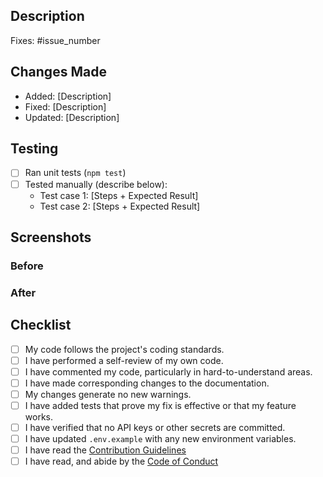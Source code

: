 ## Description

<!-- write a short description about what this PR does. Link to any related issues -->

Fixes: #issue_number

## Changes Made

<!-- Bullet-point summary of your changes -->

- Added: [Description]
- Fixed: [Description]
- Updated: [Description]

## Testing

<!-- How did you verify your changes? -->

- [ ] Ran unit tests (`npm test`)
- [ ] Tested manually (describe below):
  - Test case 1: [Steps + Expected Result]
  - Test case 2: [Steps + Expected Result]

## Screenshots

### Before

### After

## Checklist

- [ ] My code follows the project's coding standards.
- [ ] I have performed a self-review of my own code.
- [ ] I have commented my code, particularly in hard-to-understand areas.
- [ ] I have made corresponding changes to the documentation.
- [ ] My changes generate no new warnings.
- [ ] I have added tests that prove my fix is effective or that my feature works.
- [ ] I have verified that no API keys or other secrets are committed.
- [ ] I have updated `.env.example` with any new environment variables.
- [ ] I have read the [Contribution Guidelines](https://github.com/harshitaphadtare/Revu/blob/main/CONTRIBUTING.md)
- [ ] I have read, and abide by the [Code of Conduct](https://github.com/harshitaphadtare/Revu/blob/main/CODE_OF_CONDUCT.md)
